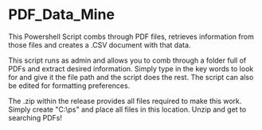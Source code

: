 # PDF_Data_Mine
This Powershell Script combs through PDF files, retrieves information from those files and creates a .CSV document with that data.

This script runs as admin and allows you to comb through a folder full of PDFs and extract desired information. Simply type in the key words to look for and give it the file path and the script does the rest. The script can also be edited for formatting preferences.

The .zip within the release provides all files required to make this work. Simply create "C:\ps" and place all files in this location. Unzip and get to searching PDFs!
